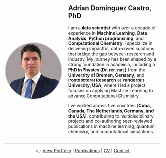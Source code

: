 <div style="display: flex; align-items: center; gap: 20px; flex-wrap: nowrap; margin-top: 20px; width: 100%;">
  <div>
    <img src="images/profile.jpg" alt="Adrian Dominguez Castro, PhD" 
         style="width:180px; height:180px; object-fit:cover; border-radius:50%; border: 2px solid #ccc;">
  </div>
  <div style="flex: 1; min-width: 300px;">
    <h2 style="margin-top: 0;">Adrian Dominguez Castro, PhD</h2>
    <p>
      I am a <strong>data scientist</strong> with over a decade of experience in <strong>Machine Learning</strong>,
      <strong>Data Analysis</strong>, <strong>Python programming</strong>, and <strong>Computational Chemistry</strong>.
      I specialize in delivering impactful, data-driven solutions that bridge the gap between research and industry.
      My journey has been shaped by a strong foundation in academia, including a <strong>PhD in Physics (Dr. rer. nat.)</strong>
      from the <strong>University of Bremen, Germany</strong>, and <strong>Postdoctoral Research</strong> at 
      <strong>Vanderbilt University, USA</strong>, where I led a project focused on applying Machine Learning to advance 
      Computational Chemistry.
    </p>
    <p>
      I’ve worked across five countries (<strong>Cuba, Canada, The Netherlands, Germany, and the USA</strong>), 
      contributing to multidisciplinary projects and co-authoring peer-reviewed publications in machine learning,
      quantum chemistry, and computational simulations.
    </p>
  </div>
</div>


---

<p align="center">
👉 <a href="portfolio.html">View Portfolio</a> | 
<a href="publications.html">Publications</a> | 
<a href="cv.html">CV</a> | 
<a href="contact.html">Contact</a>
</p>
